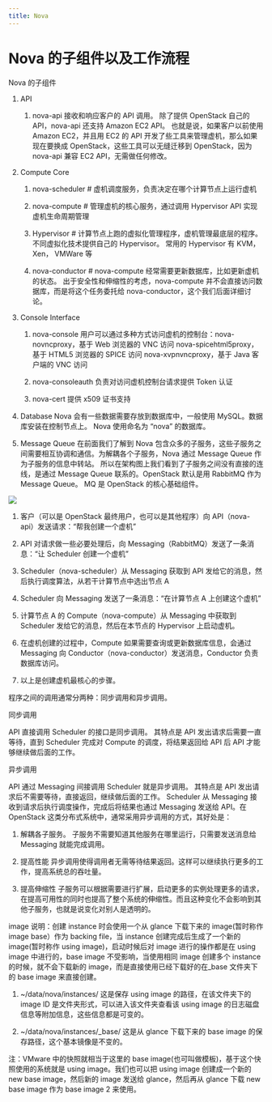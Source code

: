```yaml
---
title: Nova
---
```


# Nova 的子组件以及工作流程

Nova 的子组件

1. API

   1. nova-api 接收和响应客户的 API 调用。 除了提供 OpenStack 自己的 API，nova-api 还支持 Amazon EC2 API。 也就是说，如果客户以前使用 Amazon EC2，并且用 EC2 的 API 开发了些工具来管理虚机，那么如果现在要换成 OpenStack，这些工具可以无缝迁移到 OpenStack，因为 nova-api 兼容 EC2 API，无需做任何修改。

2. Compute Core

   1. nova-scheduler # 虚机调度服务，负责决定在哪个计算节点上运行虚机

   2. nova-compute # 管理虚机的核心服务，通过调用 Hypervisor API 实现虚机生命周期管理

   3. Hypervisor # 计算节点上跑的虚拟化管理程序，虚机管理最底层的程序。 不同虚拟化技术提供自己的 Hypervisor。 常用的 Hypervisor 有 KVM，Xen， VMWare 等

   4. nova-conductor # nova-compute 经常需要更新数据库，比如更新虚机的状态。 出于安全性和伸缩性的考虑，nova-compute 并不会直接访问数据库，而是将这个任务委托给 nova-conductor，这个我们后面详细讨论。

3. Console Interface

   1. nova-console 用户可以通过多种方式访问虚机的控制台：nova-novncproxy，基于 Web 浏览器的 VNC 访问 nova-spicehtml5proxy，基于 HTML5 浏览器的 SPICE 访问 nova-xvpnvncproxy，基于 Java 客户端的 VNC 访问

   2. nova-consoleauth 负责对访问虚机控制台请求提供 Token 认证

   3. nova-cert 提供 x509 证书支持

4. Database Nova 会有一些数据需要存放到数据库中，一般使用 MySQL。数据库安装在控制节点上。 Nova 使用命名为 “nova” 的数据库。

5. Message Queue 在前面我们了解到 Nova 包含众多的子服务，这些子服务之间需要相互协调和通信。为解耦各个子服务，Nova 通过 Message Queue 作为子服务的信息中转站。 所以在架构图上我们看到了子服务之间没有直接的连线，是通过 Message Queue 联系的。OpenStack 默认是用 RabbitMQ 作为 Message Queue。 MQ 是 OpenStack 的核心基础组件。

![](https://notes-learning.oss-cn-beijing.aliyuncs.com/cu87t4/1616123186194-d43ec1f0-3506-4784-8c70-81fc866de03d.jpeg)

1. 客户（可以是 OpenStack 最终用户，也可以是其他程序）向 API（nova-api）发送请求：“帮我创建一个虚机”

2. API 对请求做一些必要处理后，向 Messaging（RabbitMQ）发送了一条消息：“让 Scheduler 创建一个虚机”

3. Scheduler（nova-scheduler）从 Messaging 获取到 API 发给它的消息，然后执行调度算法，从若干计算节点中选出节点 A

4. Scheduler 向 Messaging 发送了一条消息：“在计算节点 A 上创建这个虚机”

5. 计算节点 A 的 Compute（nova-compute）从 Messaging 中获取到 Scheduler 发给它的消息，然后在本节点的 Hypervisor 上启动虚机。

6. 在虚机创建的过程中，Compute 如果需要查询或更新数据库信息，会通过 Messaging 向 Conductor（nova-conductor）发送消息，Conductor 负责数据库访问。

7. 以上是创建虚机最核心的步骤。

程序之间的调用通常分两种：同步调用和异步调用。

同步调用

API 直接调用 Scheduler 的接口是同步调用。 其特点是 API 发出请求后需要一直等待，直到 Scheduler 完成对 Compute 的调度，将结果返回给 API 后 API 才能够继续做后面的工作。

异步调用

API 通过 Messaging 间接调用 Scheduler 就是异步调用。 其特点是 API 发出请求后不需要等待，直接返回，继续做后面的工作。 Scheduler 从 Messaging 接收到请求后执行调度操作，完成后将结果也通过 Messaging 发送给 API。在 OpenStack 这类分布式系统中，通常采用异步调用的方式，其好处是：

1. 解耦各子服务。 子服务不需要知道其他服务在哪里运行，只需要发送消息给 Messaging 就能完成调用。

2. 提高性能 异步调用使得调用者无需等待结果返回。这样可以继续执行更多的工作，提高系统总的吞吐量。

3. 提高伸缩性 子服务可以根据需要进行扩展，启动更多的实例处理更多的请求，在提高可用性的同时也提高了整个系统的伸缩性。而且这种变化不会影响到其他子服务，也就是说变化对别人是透明的。

image 说明：创建 instance 时会使用一个从 glance 下载下来的 image(暂时称作 image base）作为 backing file，当 instance 创建完成后生成了一个新的 image(暂时称作 using image)，启动时候后对 image 进行的操作都是在 using image 中进行的，base image 不受影响，当使用相同 image 创建多个 instance 的时候，就不会下载新的 image，而是直接使用已经下载好的在\_base 文件夹下的 base image 来直接创建。

1. \~/data/nova/instances/ 这是保存 using image 的路径，在该文件夹下的 image ID 是文件夹形式，可以进入该文件夹查看该 using image 的日志磁盘信息等附加信息，这些信息都是可变的。

2. \~/data/nova/instances/\_base/ 这是从 glance 下载下来的 base image 的保存路径，这个基本镜像是不变的。

注：VMware 中的快照就相当于这里的 base image(也可叫做模板)，基于这个快照使用的系统就是 using image。我们也可以把 using image 创建成一个新的 new base image，然后新的 image 发送给 glance，然后再从 glance 下载 new base image 作为 base image 2 来使用。
